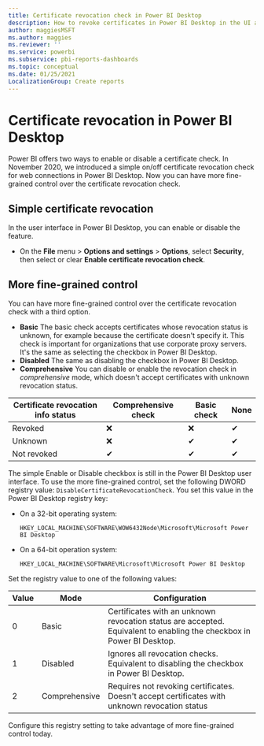 ```yaml
---
title: Certificate revocation check in Power BI Desktop
description: How to revoke certificates in Power BI Desktop in the UI and in the registry
author: maggiesMSFT
ms.author: maggies
ms.reviewer: ''
ms.service: powerbi
ms.subservice: pbi-reports-dashboards
ms.topic: conceptual
ms.date: 01/25/2021
LocalizationGroup: Create reports
---
```

# Certificate revocation in Power BI Desktop

Power BI offers two ways to enable or disable a certificate check. 
In November 2020, we introduced a simple on/off certificate revocation check for web connections in Power BI Desktop. Now you can have more fine-grained control over the certificate revocation check.

## Simple certificate revocation

In the user interface in Power BI Desktop, you can enable or disable the feature.

- On the **File** menu > **Options and settings** > **Options**, select **Security**, then select or clear **Enable certificate revocation check**.

## More fine-grained control

You can have more fine-grained control over the certificate revocation check with a third option. 

- **Basic**  The basic check accepts certificates whose revocation status is unknown, for example because the certificate doesn't specify it. This check is important for organizations that use corporate proxy servers. It's the same as selecting the checkbox in Power BI Desktop.
- **Disabled** The same as disabling the checkbox in Power BI Desktop.
- **Comprehensive** You can disable or enable the revocation check in *comprehensive* mode, which doesn't accept certificates with unknown revocation status. 


|Certificate revocation info status | Comprehensive check | Basic check | None |
|---------|---------|---------|---------|
|Revoked     |  ❌  | ❌  | ✔   |
|Unknown  |  ❌    |  ✔   |    ✔  |
|Not revoked  | ✔  |    ✔ |    ✔  |

The simple Enable or Disable checkbox is still in the Power BI Desktop user interface. To use the more fine-grained control, set the following DWORD registry value: `DisableCertificateRevocationCheck`. You set this value in the Power BI Desktop registry key:

- On a 32-bit operating system: 

    ```
    HKEY_LOCAL_MACHINE\SOFTWARE\WOW6432Node\Microsoft\Microsoft Power BI Desktop
    ```

- On a 64-bit operation system:

    ```
    HKEY_LOCAL_MACHINE\SOFTWARE\Microsoft\Microsoft Power BI Desktop
    ```

Set the registry value to one of the following values: 

|Value  |Mode  |Configuration  |
|---------|---------|---------|
|0     | Basic   | Certificates with an unknown revocation status are accepted. Equivalent to enabling the checkbox in Power BI Desktop. |
|1     | Disabled  | Ignores all revocation checks. Equivalent to disabling the checkbox in Power BI Desktop.  |
|2     | Comprehensive  |  Requires not revoking certificates. Doesn't accept certificates with unknown revocation status |

Configure this registry setting to take advantage of more fine-grained control today.